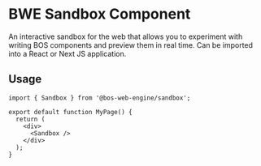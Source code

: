 # BWE Sandbox Component

An interactive sandbox for the web that allows you to experiment with writing BOS components and preview them in real time. Can be imported into a React or Next JS application.

## Usage

```tsx
import { Sandbox } from '@bos-web-engine/sandbox';

export default function MyPage() {
  return (
    <div>
      <Sandbox />
    </div>
  );
}
```